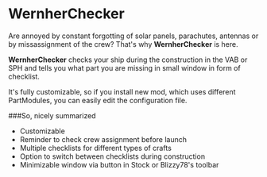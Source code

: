 WernherChecker
==============

Are annoyed by constant forgotting of solar panels, parachutes, antennas or by missassignment of the crew? That's why **WernherChecker** is here.

**WernherChecker** checks your ship during the construction in the VAB or SPH and tells you what part you are missing in small window in form of checklist.

It's fully customizable, so if you install new mod, which uses different PartModules, you can easily edit the configuration file.

###So, nicely summarized

- Customizable
- Reminder to check crew assignment before launch
- Multiple checklists for different types of crafts
- Option to switch between checklists during construction
- Minimizable window via button in Stock or Blizzy78's toolbar
